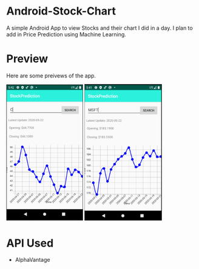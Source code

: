 # Android-Stock-Chart
 A simple Android App to view Stocks and their chart I did in a day. I plan to add in Price Prediction using Machine Learning.
 
 # Preview
 Here are some preivews of the app.
 
 <img src="README/Citi_SS.png" width="40%" height="40%">  <img src="README/MSFT_SS.png" width="40.5%" height="40.5%">

# API Used
* AlphaVantage

